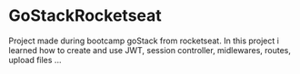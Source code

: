 # GoStackRocketseat
Project made during bootcamp goStack from rocketseat. In this project i learned how to create and use JWT, session controller, midlewares, routes, upload files ... 
